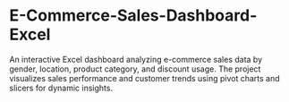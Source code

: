 # E-Commerce-Sales-Dashboard-Excel
An interactive Excel dashboard analyzing e-commerce sales data by gender, location, product category, and discount usage. The project visualizes sales performance and customer trends using pivot charts and slicers for dynamic insights.
